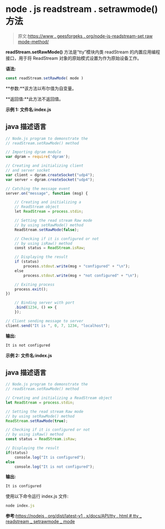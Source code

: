 # node . js readstream . setrawmode()方法

> 原文:[https://www . geesforgeks . org/node-js-readstream-set raw mode-method/](https://www.geeksforgeeks.org/node-js-readstream-setrawmode-method/)

**readStream.setRawMode()** 方法是“tty”模块内类 readStream 的内置应用编程接口，用于将 ReadStream 对象的原始模式设置为作为原始设备工作。

**语法:**

```js
const readStream.setRawMode( mode )
```

**参数:**该方法以布尔值为自变量。

**返回值:**此方法不返回值。

**示例 1:** **文件名:index.js**

## java 描述语言

```js
// Node.js program to demonstrate the
// readStream.setRawMode() method

// Importing dgram module
var dgram = require('dgram');

// Creating and initializing client
// and server socket
var client = dgram.createSocket("udp4");
var server = dgram.createSocket("udp4");

// Catching the message event
server.on("message", function (msg) {

    // Creating and initializing a
    // ReadStream object
    let ReadStream = process.stdin;

    // Setting the read stream Raw mode
    // by using setRawMode() method
    ReadStream.setRawMode(false);

    // Checking if it is configured or not
    // by using isRaw() method
    const status = ReadStream.isRaw;

    // Displaying the result
    if (status)
        process.stdout.write(msg + "configured" + "\n");
    else
        process.stdout.write(msg + "not configured" + "\n");

    // Exiting process
    process.exit();
})

    // Binding server with port
    .bind(1234, () => {
    });

// Client sending message to server
client.send("It is ", 0, 7, 1234, "localhost");
```

**输出:**

```js
It is not configured
```

**示例 2:** **文件名:index.js**

## java 描述语言

```js
// Node.js program to demonstrate the
// readStream.setRawMode() method

// Creating and initializing a ReadStream object
let ReadStream = process.stdin;

// Setting the read stream Raw mode
// by using setRawMode() method
ReadStream.setRawMode(true);

// Checking if it is configured or not
// by using isRaw() method
const status = ReadStream.isRaw;

// Displaying the result
if(status)
    console.log("It is configured");
else
    console.log("It is not configured");
```

**输出:**

```js
It is configured
```

使用以下命令运行 index.js 文件:

```js
node index.js
```

**参考:**[https://nodejs . org/dist/latest-v1 . x/docs/API/tty . html # tty _ readstream _ setrawmode _ mode](https://nodejs.org/dist/latest-v12.x/docs/api/tty.html#tty_readstream_setrawmode_mode)